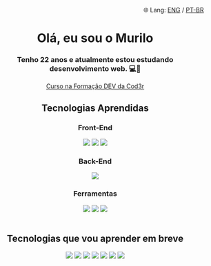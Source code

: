 <p align="right">🌐 Lang: 
  <a href="./README.md">ENG</a>
  /
  <a href="./README.ptbr.md">PT-BR</a>
</p>
<div align="center">
  <div>
    <h1>Olá, eu sou o Murilo</h1>
    <h3>Tenho 22 anos e atualmente estou estudando desenvolvimento web. 💻🚀</h3>
    <p><a href="https://www.formacao.dev/">Curso na Formação DEV da Cod3r</a></p>
  </div>
  <div>
    <h2>Tecnologias Aprendidas</h2>
    <h3>Front-End</h3>
    <img src="https://img.shields.io/badge/HTML5-E34F26?style=for-the-badge&logo=html5&logoColor=white">
    <img src="https://img.shields.io/badge/CSS3-1572B6?style=for-the-badge&logo=css3&logoColor=white">
    <img src="https://img.shields.io/badge/JavaScript-323330?style=for-the-badge&logo=javascript&logoColor=F7DF1E">
    <br>
    <h3>Back-End</h3>
    <img src="https://img.shields.io/badge/Node%20js-339933?style=for-the-badge&logo=nodedotjs&logoColor=white">
    <br>
    <h3>Ferramentas</h3>
    <img src="https://img.shields.io/badge/VSCode-0078D4?style=for-the-badge&logo=visual%20studio%20code&logoColor=white">
    <img src="https://img.shields.io/badge/GIT-E44C30?style=for-the-badge&logo=git&logoColor=white">
    <img src="https://img.shields.io/badge/GitHub-100000?style=for-the-badge&logo=github&logoColor=white">
    <br><br>
    <h2>Tecnologias que vou aprender em breve</h2>
    <img src="https://img.shields.io/badge/TypeScript-007ACC?style=for-the-badge&logo=typescript&logoColor=white">
    <img src="https://img.shields.io/badge/React-20232A?style=for-the-badge&logo=react&logoColor=61DAFB">
    <img src="https://img.shields.io/badge/next%20js-000000?style=for-the-badge&logo=nextdotjs&logoColor=white">
    <img src="https://img.shields.io/badge/Express%20js-000000?style=for-the-badge&logo=express&logoColor=white">
    <img src="https://img.shields.io/badge/MySQL-005C84?style=for-the-badge&logo=mysql&logoColor=white">
    <img src="https://img.shields.io/badge/MongoDB-4EA94B?style=for-the-badge&logo=mongodb&logoColor=white">
    <img src="https://img.shields.io/badge/firebase-ffca28?style=for-the-badge&logo=firebase&logoColor=black">
  </div>
</div>
